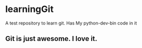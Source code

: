 # learningGit
A test repository to learn git. Has My python-dev-bin code in it
## Git is just awesome. I love it.